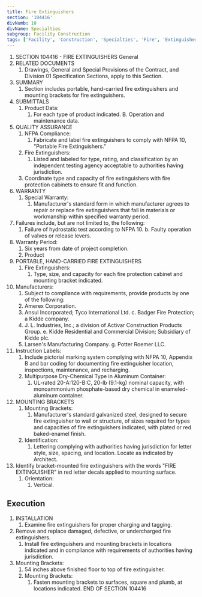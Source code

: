 ```yaml
---
title: Fire Extinguishers
section: '104416'
divNumb: 10
divName: Specialties
subgroup: Facility Construction
tags: ['Facility', 'Construction', 'Specialties', 'Fire', 'Extinguishers']
---
```


   1. SECTION 104416 - FIRE EXTINGUISHERS 
General
1. RELATED DOCUMENTS
   1. Drawings, General and Special Provisions of the Contract, and Division 01 Specification
Sections, apply to this Section.
2. SUMMARY
   1. Section includes portable, hand-carried fire extinguishers and mounting brackets for fire extinguishers.
3. SUBMITTALS
   1. Product Data:
      1. For each type of product indicated. B. Operation and maintenance data.
4. QUALITY ASSURANCE
   1. NFPA Compliance:
      1. Fabricate and label fire extinguishers to comply with NFPA 10, "Portable
Fire Extinguishers."
   1. Fire Extinguishers:
      1. Listed and labeled for type, rating, and classification by an independent testing agency acceptable to authorities having jurisdiction.
   1. Coordinate type and capacity of fire extinguishers with fire protection cabinets to ensure fit and function.
5. WARRANTY
   1. Special Warranty:
      1. Manufacturer's standard form in which manufacturer agrees to repair or replace fire extinguishers that fail in materials or workmanship within specified warranty period.
1. Failures include, but are not limited to, the following:
      1. Failure of hydrostatic test according to NFPA 10. b. Faulty operation of valves or release levers.
2. Warranty Period:
      1. Six years from date of project completion.
   1. Product
1. PORTABLE, HAND-CARRIED FIRE EXTINGUISHERS
   1. Fire Extinguishers:
      1. Type, size, and capacity for each fire protection cabinet and mounting bracket indicated.
1. Manufacturers:
      1. Subject to compliance with requirements, provide products by one of the following:
      1. Amerex Corporation.
      1. Ansul Incorporated; Tyco International Ltd. c. Badger Fire Protection; a Kidde company.
      1. J. L. Industries, Inc.; a division of Activar Construction Products Group. e. Kidde Residential and Commercial Division; Subsidiary of Kidde plc.
      1. Larsen's Manufacturing Company. g. Potter Roemer LLC.
2. Instruction Labels:
      1. Include pictorial marking system complying with NFPA 10, Appendix B and bar coding for documenting fire extinguisher location, inspections, maintenance, and recharging.
   1. Multipurpose Dry-Chemical Type in Aluminum Container:
      1. UL-rated 20-A:120-B:C, 20-lb (9.1-kg) nominal capacity, with monoammonium phosphate-based dry chemical in enameled- aluminum container.
2. MOUNTING BRACKETS
   1. Mounting Brackets:
      1. Manufacturer's standard galvanized steel, designed to secure fire extinguisher to wall or structure, of sizes required for types and capacities of fire extinguishers indicated, with plated or red baked-enamel finish.
   1. Identification:
      1. Lettering complying with authorities having jurisdiction for letter style, size, spacing, and location. Locate as indicated by Architect.
1. Identify bracket-mounted fire extinguishers with the words "FIRE EXTINGUISHER" in red letter decals applied to mounting surface.
      1. Orientation:
         1. Vertical. 

## Execution

1. INSTALLATION
   1. Examine fire extinguishers for proper charging and tagging.
1. Remove and replace damaged, defective, or undercharged fire extinguishers.
   1. Install fire extinguishers and mounting brackets in locations indicated and in compliance with requirements of authorities having jurisdiction.
1. Mounting Brackets:
      1. 54 inches above finished floor to top of fire extinguisher.
   1. Mounting Brackets:
      1. Fasten mounting brackets to surfaces, square and plumb, at locations indicated.
END OF SECTION 104416

